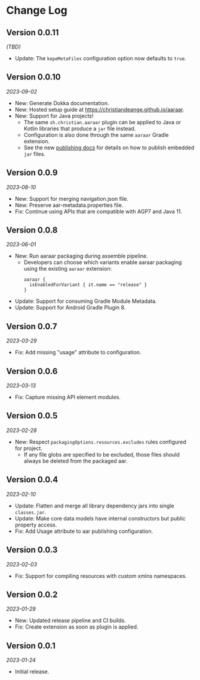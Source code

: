 Change Log
==========

## Version 0.0.11

_(TBD)_

* Update: The `kepeMetaFiles` configuration option now defaults to `true`.

## Version 0.0.10

_2023-09-02_

* New: Generate Dokka documentation.
* New: Hosted setup guide at https://christiandeange.github.io/aaraar.
* New: Support for Java projects!
  * The same `sh.christian.aaraar` plugin can be applied to Java or Kotlin libraries that produce a `jar` file instead.
  * Configuration is also done through the same `aaraar` Gradle extension.
  * See the new [publishing docs](https://christiandeange.github.io/aaraar/publishing-jar) for details on how to publish embedded `jar` files.

## Version 0.0.9

_2023-08-10_

* New: Support for merging navigation.json file.
* New: Preserve aar-metadata.properties file.
* Fix: Continue using APIs that are compatible with AGP7 and Java 11.

## Version 0.0.8

_2023-06-01_

* New: Run aaraar packaging during assemble pipeline.
  * Developers can choose which variants enable aaraar packaging using the existing `aaraar` extension:
    ```
    aaraar {
      isEnabledForVariant { it.name == "release" }
    }
    ```
* Update: Support for consuming Gradle Module Metadata.
* Update: Support for Android Gradle Plugin 8.

## Version 0.0.7

_2023-03-29_

* Fix: Add missing "usage" attribute to configuration.

## Version 0.0.6

_2023-03-13_

* Fix: Capture missing API element modules.

## Version 0.0.5

_2023-02-28_

* New: Respect `packagingOptions.resources.excludes` rules configured for project.
  * If any file globs are specified to be excluded, those files should always be deleted from the packaged aar.

## Version 0.0.4

_2023-02-10_

* Update: Flatten and merge all library dependency jars into single `classes.jar`.
* Update: Make core data models have internal constructors but public property access.
* Fix: Add Usage attribute to aar publishing configuration.

## Version 0.0.3

_2023-02-03_

* Fix: Support for compiling resources with custom xmlns namespaces.

## Version 0.0.2

_2023-01-29_

* New: Updated release pipeline and CI builds.
* Fix: Create extension as soon as plugin is applied.

## Version 0.0.1

_2023-01-24_

* Initial release.
